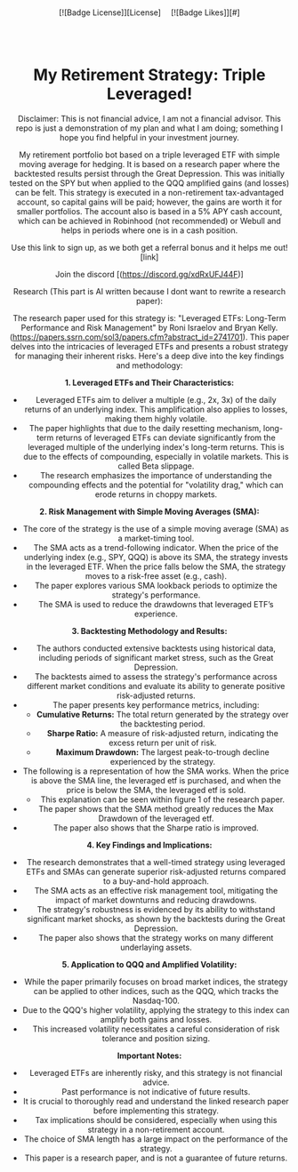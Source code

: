 <br>

<div align = center>

[![Badge License]][License]   
[![Badge Likes]][#]

<br>
<br>

# My Retirement Strategy: Triple Leveraged!

Disclaimer: This is not financial advice, I am not a financial advisor. This repo is just a demonstration of my plan and what I am doing; something I hope you find helpful in your investment journey.

My retirement portfolio bot based on a triple leveraged ETF with simple moving average for hedging. It is based on a research paper where the backtested results persist through the Great Depression. This was initially tested on the SPY but when applied to the QQQ amplified gains (and losses) can be felt. This strategy is executed in a non-retirement tax-advantaged account, so capital gains will be paid; however, the gains are worth it for smaller portfolios. The account also is based in a 5% APY cash account, which can be achieved in Robinhood (not recommended) or Webull and helps in periods where one is in a cash position. 

Use this link to sign up, as we both get a referral bonus and it helps me out! [link]

Join the discord [(https://discord.gg/xdRxUFJ44F)]

Research (This part is AI written because I dont want to rewrite a research paper):

The research paper used for this strategy is: "Leveraged ETFs: Long-Term Performance and Risk Management" by Roni Israelov and Bryan Kelly. (https://papers.ssrn.com/sol3/papers.cfm?abstract_id=2741701). This paper delves into the intricacies of leveraged ETFs and presents a robust strategy for managing their inherent risks. Here's a deep dive into the key findings and methodology:

**1. Leveraged ETFs and Their Characteristics:**

* Leveraged ETFs aim to deliver a multiple (e.g., 2x, 3x) of the daily returns of an underlying index. This amplification also applies to losses, making them highly volatile.
* The paper highlights that due to the daily resetting mechanism, long-term returns of leveraged ETFs can deviate significantly from the leveraged multiple of the underlying index's long-term returns. This is due to the effects of compounding, especially in volatile markets. This is called Beta slippage.
* The research emphasizes the importance of understanding the compounding effects and the potential for "volatility drag," which can erode returns in choppy markets.

**2. Risk Management with Simple Moving Averages (SMA):**

* The core of the strategy is the use of a simple moving average (SMA) as a market-timing tool.
* The SMA acts as a trend-following indicator. When the price of the underlying index (e.g., SPY, QQQ) is above its SMA, the strategy invests in the leveraged ETF. When the price falls below the SMA, the strategy moves to a risk-free asset (e.g., cash).
* The paper explores various SMA lookback periods to optimize the strategy's performance.
* The SMA is used to reduce the drawdowns that leveraged ETF’s experience.

**3. Backtesting Methodology and Results:**

* The authors conducted extensive backtests using historical data, including periods of significant market stress, such as the Great Depression.
* The backtests aimed to assess the strategy's performance across different market conditions and evaluate its ability to generate positive risk-adjusted returns.
* The paper presents key performance metrics, including:
    * **Cumulative Returns:** The total return generated by the strategy over the backtesting period.
    * **Sharpe Ratio:** A measure of risk-adjusted return, indicating the excess return per unit of risk.
    * **Maximum Drawdown:** The largest peak-to-trough decline experienced by the strategy.
* The following is a representation of how the SMA works. When the price is above the SMA line, the leveraged etf is purchased, and when the price is below the SMA, the leveraged etf is sold.
    * This explanation can be seen within figure 1 of the research paper.
* The paper shows that the SMA method greatly reduces the Max Drawdown of the leveraged etf.
* The paper also shows that the Sharpe ratio is improved.

**4. Key Findings and Implications:**

* The research demonstrates that a well-timed strategy using leveraged ETFs and SMAs can generate superior risk-adjusted returns compared to a buy-and-hold approach.
* The SMA acts as an effective risk management tool, mitigating the impact of market downturns and reducing drawdowns.
* The strategy's robustness is evidenced by its ability to withstand significant market shocks, as shown by the backtests during the Great Depression.
* The paper also shows that the strategy works on many different underlaying assets.

**5. Application to QQQ and Amplified Volatility:**

* While the paper primarily focuses on broad market indices, the strategy can be applied to other indices, such as the QQQ, which tracks the Nasdaq-100.
* Due to the QQQ's higher volatility, applying the strategy to this index can amplify both gains and losses.
* This increased volatility necessitates a careful consideration of risk tolerance and position sizing.

**Important Notes:**

* Leveraged ETFs are inherently risky, and this strategy is not financial advice.
* Past performance is not indicative of future results.
* It is crucial to thoroughly read and understand the linked research paper before implementing this strategy.
* Tax implications should be considered, especially when using this strategy in a non-retirement account.
* The choice of SMA length has a large impact on the performance of the strategy.
* This paper is a research paper, and is not a guarantee of future returns.
